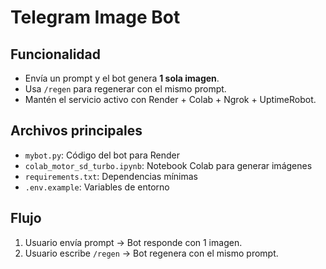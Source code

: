 
# Telegram Image Bot

## Funcionalidad
- Envía un prompt y el bot genera **1 sola imagen**.
- Usa `/regen` para regenerar con el mismo prompt.
- Mantén el servicio activo con Render + Colab + Ngrok + UptimeRobot.

## Archivos principales
- `mybot.py`: Código del bot para Render
- `colab_motor_sd_turbo.ipynb`: Notebook Colab para generar imágenes
- `requirements.txt`: Dependencias mínimas
- `.env.example`: Variables de entorno

## Flujo
1. Usuario envía prompt → Bot responde con 1 imagen.
2. Usuario escribe `/regen` → Bot regenera con el mismo prompt.